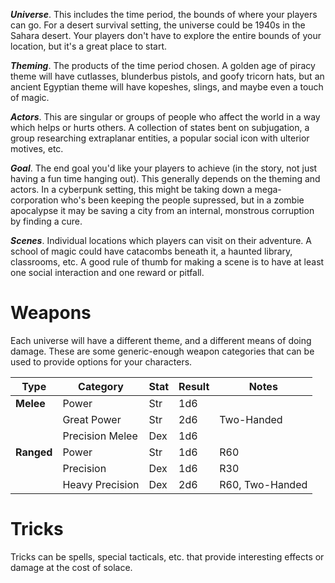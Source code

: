 ***Universe***. This includes the time period, the bounds of where your players can go. For a desert survival setting, the universe could be 1940s in the Sahara desert. Your players don't have to explore the entire bounds of your location, but it's a great place to start.

***Theming***. The products of the time period chosen. A golden age of piracy theme will have cutlasses, blunderbus pistols, and goofy tricorn hats, but an ancient Egyptian theme will have kopeshes, slings, and maybe even a touch of magic.

***Actors***. This are singular or groups of people who affect the world in a way which helps or hurts others. A collection of states bent on subjugation, a group researching extraplanar entities, a popular social icon with ulterior motives, etc.

***Goal***. The end goal you'd like your players to achieve (in the story, not just having a fun time hanging out). This generally depends on the theming and actors. In a cyberpunk setting, this might be taking down a mega-corporation who's been keeping the people supressed, but in a zombie apocalypse it may be saving a city from an internal, monstrous corruption by finding a cure.

***Scenes***. Individual locations which players can visit on their adventure. A school of magic could have catacombs beneath it, a haunted library, classrooms, etc. A good rule of thumb for making a scene is to have at least one social interaction and one reward or pitfall.

# Weapons
Each universe will have a different theme, and a different means of doing damage. These are some generic-enough weapon categories that can be used to provide options for your characters.

|Type|Category|Stat|Result|Notes|
|-|-|-|-|-|
|**Melee**|Power|Str|1d6||
||Great Power|Str|2d6|Two-Handed|
||Precision Melee|Dex|1d6||
|**Ranged**|Power|Str|1d6|R60|
||Precision|Dex|1d6|R30|
||Heavy Precision|Dex|2d6|R60, Two-Handed|

# Tricks
Tricks can be spells, special tacticals, etc. that provide interesting effects or damage at the cost of solace.